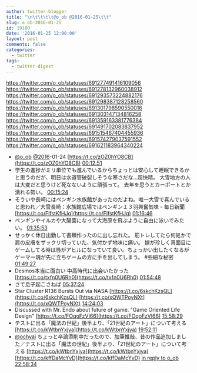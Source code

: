 ```yaml
---
author: twitter-blogger
title: "\n\t\t\t\t@o_ob @2016-01-25\t\t"
slug: o_ob-2016-01-25
id: 19180
date: '2016-01-25 12:00:00'
layout: post
comments: false
categories:
  - twitter
tags:
  - twitter-digest
---
```


https://twitter.com/o_ob/statuses/691277491416109056 https://twitter.com/o_ob/statuses/691278132960038912 https://twitter.com/o_ob/statuses/691293573224882176 https://twitter.com/o_ob/statuses/691298387128258560 https://twitter.com/o_ob/statuses/691301798590550016 https://twitter.com/o_ob/statuses/691303147134816258 https://twitter.com/o_ob/statuses/691359163381776384 https://twitter.com/o_ob/statuses/691491702083837952 https://twitter.com/o_ob/statuses/691515467404455936 https://twitter.com/o_ob/statuses/691574279037591552 https://twitter.com/o_ob/statuses/691621183964340224  

*   [@o_ob](https://twitter.com/o_ob) [@2016](https://twitter.com/2016)-01-24 [https://t.co/zOZ0hYO8CB](https://t.co/zOZ0hYO8CB) [00:12:51](https://twitter.com/o_ob/statuses/691277491416109056)
*   学生の進捗がミリ単位でも進んでいるからちょっとは安心して睡眠できるかと思うのだが、明日は水道管破裂しそうな寒さだな...超快晴。 大雪地方の人は大変だと思うけど死なないように頑張って。 去年を思うとカーポートとか潰れる勢い。 [00:15:24](https://twitter.com/o_ob/statuses/691278132960038912)
*   そういや長崎にはペンギン水族館があったのだよね。唯一大雪で喜んでいると思われ／大雪長崎：水族館広場ではペンギン１３羽興奮気味 - 毎日新聞 [https://t.co/FlfstKfHJq](https://t.co/FlfstKfHJq) [01:16:46](https://twitter.com/o_ob/statuses/691293573224882176)
*   ペンギンやイルカや大腸菌になって大海原を飛ぶように自由に泳いでみたい。 [01:35:53](https://twitter.com/o_ob/statuses/691298387128258560)
*   せっかく休日出勤して書類作ったのに出し忘れた。 筋トレしてたら何処かで肩の皮膚をザックリ切っていた、気付かず地味に痛い。 嫁が珍しく真面目にゲームしてる時は唇がアヒルになっていて良い。ちょっかい出したくなるがゲーマー魂が先に立ちゲームの方に手を出してしまう。 #些細な秘密 [01:49:27](https://twitter.com/o_ob/statuses/691301798590550016)
*   Desmos本当に面白い 中高時代に出会いたかった [https://t.co/txfn0U6Rh0](https://t.co/txfn0U6Rh0) [01:54:48](https://twitter.com/o_ob/statuses/691303147134816258)
*   さて息子起こさねば [05:37:24](https://twitter.com/o_ob/statuses/691359163381776384)
*   Star Cluster R136 Bursts Out via NASA [https://t.co/6skchKzsQL](https://t.co/6skchKzsQL) [https://t.co/xQWTPoyNXt](https://t.co/xQWTPoyNXt) [14:24:03](https://twitter.com/o_ob/statuses/691491702083837952)
*   Discussed with Mr. Endo about future of game. "Game Oriented Life Design" [https://t.co/FOqoFzVI66](https://t.co/FOqoFzVI66) [15:58:29](https://twitter.com/o_ob/statuses/691515467404455936)
*   テストに出る「魔法の世紀」後半より、「21世紀のアート」について考える [https://t.co/kWtbnYxjya](https://t.co/kWtbnYxjya) [19:52:11](https://twitter.com/o_ob/statuses/691574279037591552)
*   [@ochyai](https://twitter.com/ochyai) ちょっと卒論添削中だったので、加筆推敲、昔の作品追加しました／テストに出る「魔法の世紀」後半より、「21世紀のアート」について考える [https://t.co/kWtbnYxjya](https://t.co/kWtbnYxjya) [https://t.co/kffDaMcYvD](https://t.co/kffDaMcYvD) [in reply to o_ob](https://twitter.com/o_ob/statuses/691574279037591552) [22:58:34](https://twitter.com/o_ob/statuses/691621183964340224)